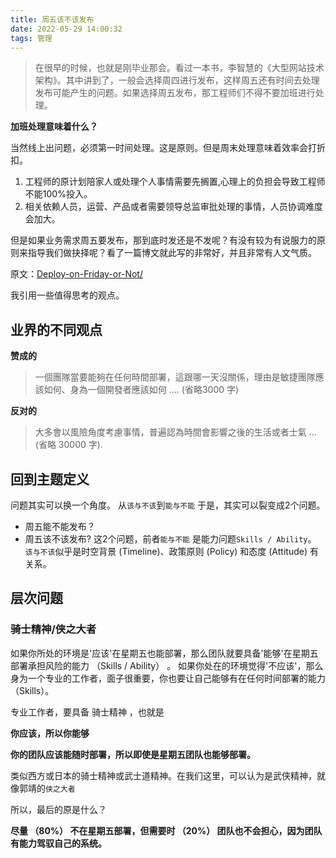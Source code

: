 ```yaml
---
title: 周五该不该发布
date: 2022-05-29 14:00:32
tags: 管理
---
```


>  在很早的时候，也就是刚毕业那会。看过一本书，李智慧的《大型网站技术架构》。其中讲到了，一般会选择周四进行发布，这样周五还有时间去处理发布可能产生的问题。如果选择周五发布，那工程师们不得不要加班进行处理。

**加班处理意味着什么？**

当然线上出问题，必须第一时间处理。这是原则。但是周末处理意味着效率会打折扣。
1. 工程师的原计划陪家人或处理个人事情需要先搁置,心理上的负担会导致工程师不能100%投入。
2. 相关依赖人员，运营、产品或者需要领导总监审批处理的事情，人员协调难度会加大。

但是如果业务需求周五要发布，那到底时发还是不发呢？有没有较为有说服力的原则来指导我们做抉择呢？看了一篇博文就此写的非常好，并且非常有人文气质。

原文：[Deploy-on-Friday-or-Not/](https://rickhw.github.io/2020/10/18/DevOps/Deploy-on-Friday-or-Not/)

我引用一些值得思考的观点。

## 业界的不同观点

**赞成的**

>  一個團隊當要能夠在任何時間部署，這跟哪一天沒關係，理由是敏捷團隊應該如何、身為一個開發者應該如何 …. (省略3000 字)

**反对的**

> 大多會以風險角度考慮事情，普遍認為時間會影響之後的生活或者士氣 … (省略 30000 字).

## 回到主题定义

问题其实可以换一个角度。
从`该与不该`到`能与不能`
于是，其实可以裂变成2个问题。

- 周五能不能发布？
- 周五该不该发布?
这2个问题，前者`能与不能` 是能力问题`Skills / Ability`。
`该与不该`似乎是时空背景 (Timeline)、政策原则 (Policy) 和态度 (Attitude) 有关系。

## 层次问题

### 骑士精神/侠之大者

‎如果你所处的环境是'应该'在星期五也能部署，那么团队就要具备'能够'在星期五部署承担风险的能力 （Skills / Ability） 。 如果你处在的环境觉得'不应该'，那么身为一个专业的工作者，面子很重要，你也要让自己能够有在任何时间部署的能力 （Skills）。

专业工作者，要具备 骑士精神 ，也就是

**你应该，所以你能够**

**你的团队应该能随时部署，所以即使是星期五团队也能够部署。**

类似西方或日本的骑士精神或武士道精神。在我们这里，可以认为是武侠精神，就像郭靖的`侠之大者`

所以，最后的原是什么？

**尽量 （80%） 不在星期五部署，但需要时 （20%） 团队也不会担心，因为团队有能力驾驭自己的系统。**





